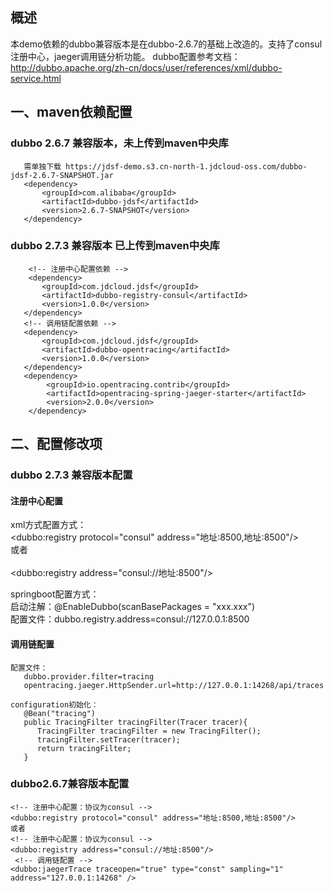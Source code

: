 ## 概述
本demo依赖的dubbo兼容版本是在dubbo-2.6.7的基础上改造的。支持了consul注册中心，jaeger调用链分析功能。
dubbo配置参考文档：http://dubbo.apache.org/zh-cn/docs/user/references/xml/dubbo-service.html

## 一、maven依赖配置
  
 ### dubbo 2.6.7 兼容版本，未上传到maven中央库
       需单独下载 https://jdsf-demo.s3.cn-north-1.jdcloud-oss.com/dubbo-jdsf-2.6.7-SNAPSHOT.jar
       <dependency>
           <groupId>com.alibaba</groupId>
           <artifactId>dubbo-jdsf</artifactId>
           <version>2.6.7-SNAPSHOT</version>
       </dependency>
 ### dubbo 2.7.3 兼容版本 已上传到maven中央库
        <!-- 注册中心配置依赖 -->
        <dependency>
           <groupId>com.jdcloud.jdsf</groupId>
           <artifactId>dubbo-registry-consul</artifactId>
           <version>1.0.0</version>
       </dependency>
       <!-- 调用链配置依赖 -->
       <dependency>
           <groupId>com.jdcloud.jdsf</groupId>
           <artifactId>dubbo-opentracing</artifactId>
           <version>1.0.0</version>
       </dependency>
       <dependency>
            <groupId>io.opentracing.contrib</groupId>
            <artifactId>opentracing-spring-jaeger-starter</artifactId>
            <version>2.0.0</version>
        </dependency>
## 二、配置修改项
 ### dubbo 2.7.3 兼容版本配置
  #### 注册中心配置
   xml方式配置方式：
    <!-- 注册中心配置：协议为consul -->  
    <dubbo:registry protocol="consul" address="地址:8500,地址:8500"/>  
    或者  
    <!-- 注册中心配置：协议为consul -->  
    <dubbo:registry address="consul://地址:8500"/>  
    
   springboot配置方式：  
    启动注解：@EnableDubbo(scanBasePackages = "xxx.xxx")  
    配置文件：dubbo.registry.address=consul://127.0.0.1:8500  
    
  #### 调用链配置
    配置文件：  
       dubbo.provider.filter=tracing  
       opentracing.jaeger.HttpSender.url=http://127.0.0.1:14268/api/traces  
    
    configuration初始化：  
       @Bean("tracing")  
       public TracingFilter tracingFilter(Tracer tracer){   
          TracingFilter tracingFilter = new TracingFilter();  
          tracingFilter.setTracer(tracer);  
          return tracingFilter;  
       }  
       
 ### dubbo2.6.7兼容版本配置
    <!-- 注册中心配置：协议为consul -->
    <dubbo:registry protocol="consul" address="地址:8500,地址:8500"/>
    或者
    <!-- 注册中心配置：协议为consul -->
    <dubbo:registry address="consul://地址:8500"/>
     <!-- 调用链配置 -->
    <dubbo:jaegerTrace traceopen="true" type="const" sampling="1" address="127.0.0.1:14268" />


    
